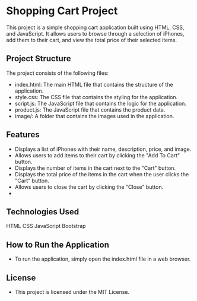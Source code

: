 # Shopping Cart Project
This project is a simple shopping cart application built using HTML, CSS, and JavaScript. It allows users to browse through a selection of iPhones, add them to their cart, and view the total price of their selected items.

## Project Structure
The project consists of the following files:

- index.html: The main HTML file that contains the structure of the application.
- style.css: The CSS file that contains the styling for the application.
- script.js: The JavaScript file that contains the logic for the application.
- product.js: The JavaScript file that contains the product data.
- image/: A folder that contains the images used in the application.
## Features
- Displays a list of iPhones with their name, description, price, and image.
- Allows users to add items to their cart by clicking the "Add To Cart" button.
- Displays the number of items in the cart next to the "Cart" button.
- Displays the total price of the items in the cart when the user clicks the "Cart" button.
- Allows users to close the cart by clicking the "Close" button.
- 
## Technologies Used
HTML
CSS
JavaScript
Bootstrap

## How to Run the Application
- To run the application, simply open the index.html file in a web browser.

## License
- This project is licensed under the MIT License.




